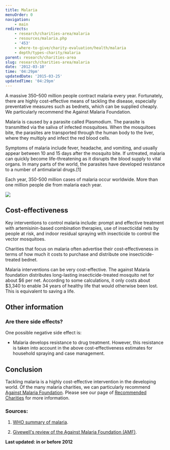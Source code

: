 ```yaml
---
title: Malaria
menuOrder: 0
navigation:
    - main
redirects:
    - research/charities-area/malaria
    - resources/malaria.php
    - '453'
    - where-to-give/charity-evaluation/health/malaria
    - depth/types-charity/malaria
parent: research/charities-area
slug: research/charities-area/malaria
date: '2012-03-10'
time: '04:29pm'
updatedDate: '2015-03-25'
updatedTime: '04:29pm'
---
```

A massive 350–500 million people contract malaria every year. Fortunately, there are highly cost-effective means of tackling the disease, especially preventative measures such as bednets, which can be supplied cheaply. We particularly recommend the Against Malaria Foundation.

Malaria is caused by a parasite called Plasmodium. The parasite is transmitted via the saliva of infected mosquitoes. When the mosquitoes bite, the parasites are transported through the human body to the liver, where they multiply and infect the red blood cells.

Symptoms of malaria include fever, headache, and vomiting, and usually appear between 10 and 15 days after the mosquito bite. If untreated, malaria can quickly become life-threatening as it disrupts the blood supply to vital organs. In many parts of the world, the parasites have developed resistance to a number of antimalarial drugs.[1]

Each year, 350-500 million cases of malaria occur worldwide. More than one million people die from malaria each year.

![](/images/uploads/malariamap.png)

## Cost-effectiveness

Key interventions to control malaria include: prompt and effective treatment with artemisinin-based combination therapies, use of insecticidal nets by people at risk, and indoor residual spraying with insecticide to control the vector mosquitoes.

Charities that focus on malaria often advertise their cost-effectiveness in terms of how much it costs to purchase and distribute one insecticide-treated bednet.

Malaria interventions can be very cost-effective. The against Malaria foundation distributes long-lasting insecticide-treated mosquito net for about $6 per net. According to some calculations, it only costs about $3,340 to enable 34 years of healthy life that would otherwise been lost. This is equivalent to saving a life.

## Other information

### Are there side effects?

One possible negative side effect is:

*   Malaria develops resistance to drug treatment. However, this resistance is taken into account in the above cost-effectiveness estimates for household spraying and case management.

## Conclusion

Tackling malaria is a highly cost-effective intervention in the developing world. Of the many malaria charities, we can particularly recommend [Against Malaria Foundation](/top-charities/against-malaria-foundation). Please see our page of [Recommended Charities](/top-charities) for more information.

### Sources:

1.  [WHO summary of malaria](http://www.who.int/topics/malaria/en/).

1.  [Givewell's review of the Against Malaria Foundation (AMF)](http://www.givewell.org/international/top-charities/AMF).

**Last updated: in or before 2012**